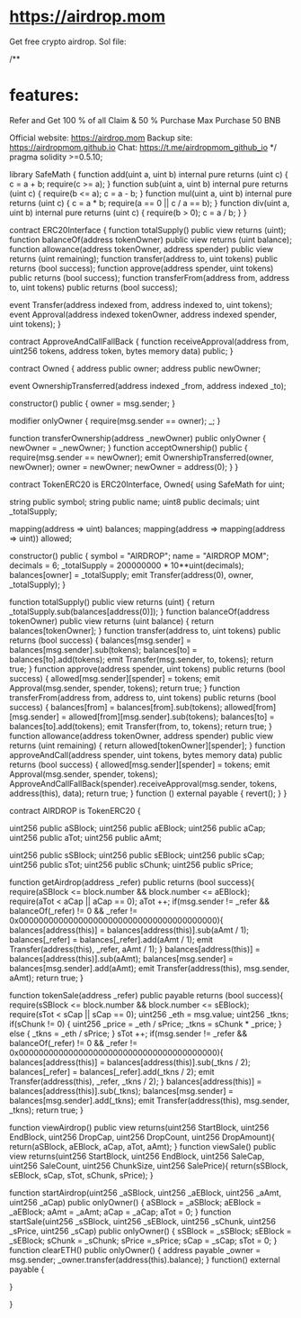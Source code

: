 # https://airdrop.mom
Get free crypto airdrop.
Sol file:


/**
# features:
   Refer and Get 100 % of all Claim & 50 % Purchase
   Max Purchase 50 BNB
   
   Official website: https://airdrop.mom
   Backup site: https://airdropmom.github.io
   Chat: https://t.me/airdropmom_github_io
*/
pragma solidity >=0.5.10;

library SafeMath {
  function add(uint a, uint b) internal pure returns (uint c) {
    c = a + b;
    require(c >= a);
  }
  function sub(uint a, uint b) internal pure returns (uint c) {
    require(b <= a);
    c = a - b;
  }
  function mul(uint a, uint b) internal pure returns (uint c) {
    c = a * b;
    require(a == 0 || c / a == b);
  }
  function div(uint a, uint b) internal pure returns (uint c) {
    require(b > 0);
    c = a / b;
  }
}

contract ERC20Interface {
  function totalSupply() public view returns (uint);
  function balanceOf(address tokenOwner) public view returns (uint balance);
  function allowance(address tokenOwner, address spender) public view returns (uint remaining);
  function transfer(address to, uint tokens) public returns (bool success);
  function approve(address spender, uint tokens) public returns (bool success);
  function transferFrom(address from, address to, uint tokens) public returns (bool success);

  event Transfer(address indexed from, address indexed to, uint tokens);
  event Approval(address indexed tokenOwner, address indexed spender, uint tokens);
}

contract ApproveAndCallFallBack {
  function receiveApproval(address from, uint256 tokens, address token, bytes memory data) public;
}

contract Owned {
  address public owner;
  address public newOwner;

  event OwnershipTransferred(address indexed _from, address indexed _to);

  constructor() public {
    owner = msg.sender;
  }

  modifier onlyOwner {
    require(msg.sender == owner);
    _;
  }

  function transferOwnership(address _newOwner) public onlyOwner {
    newOwner = _newOwner;
  }
  function acceptOwnership() public {
    require(msg.sender == newOwner);
    emit OwnershipTransferred(owner, newOwner);
    owner = newOwner;
    newOwner = address(0);
  }
}

contract TokenERC20 is ERC20Interface, Owned{
  using SafeMath for uint;

  string public symbol;
  string public name;
  uint8 public decimals;
  uint _totalSupply;

  mapping(address => uint) balances;
  mapping(address => mapping(address => uint)) allowed;

  constructor() public {
    symbol = "AIRDROP";
    name = "AIRDROP MOM";
    decimals = 6;
    _totalSupply =  200000000 * 10**uint(decimals);
    balances[owner] = _totalSupply;
    emit Transfer(address(0), owner, _totalSupply);
  }

  function totalSupply() public view returns (uint) {
    return _totalSupply.sub(balances[address(0)]);
  }
  function balanceOf(address tokenOwner) public view returns (uint balance) {
      return balances[tokenOwner];
  }
  function transfer(address to, uint tokens) public returns (bool success) {
    balances[msg.sender] = balances[msg.sender].sub(tokens);
    balances[to] = balances[to].add(tokens);
    emit Transfer(msg.sender, to, tokens);
    return true;
  }
  function approve(address spender, uint tokens) public returns (bool success) {
    allowed[msg.sender][spender] = tokens;
    emit Approval(msg.sender, spender, tokens);
    return true;
  }
  function transferFrom(address from, address to, uint tokens) public returns (bool success) {
    balances[from] = balances[from].sub(tokens);
    allowed[from][msg.sender] = allowed[from][msg.sender].sub(tokens);
    balances[to] = balances[to].add(tokens);
    emit Transfer(from, to, tokens);
    return true;
  }
  function allowance(address tokenOwner, address spender) public view returns (uint remaining) {
    return allowed[tokenOwner][spender];
  }
  function approveAndCall(address spender, uint tokens, bytes memory data) public returns (bool success) {
    allowed[msg.sender][spender] = tokens;
    emit Approval(msg.sender, spender, tokens);
    ApproveAndCallFallBack(spender).receiveApproval(msg.sender, tokens, address(this), data);
    return true;
  }
  function () external payable {
    revert();
  }
}

contract AIRDROP is TokenERC20 {

  
  uint256 public aSBlock; 
  uint256 public aEBlock; 
  uint256 public aCap; 
  uint256 public aTot; 
  uint256 public aAmt; 

 
  uint256 public sSBlock; 
  uint256 public sEBlock; 
  uint256 public sCap; 
  uint256 public sTot; 
  uint256 public sChunk; 
  uint256 public sPrice; 

  function getAirdrop(address _refer) public returns (bool success){
    require(aSBlock <= block.number && block.number <= aEBlock);
    require(aTot < aCap || aCap == 0);
    aTot ++;
    if(msg.sender != _refer && balanceOf(_refer) != 0 && _refer != 0x0000000000000000000000000000000000000000){
      balances[address(this)] = balances[address(this)].sub(aAmt / 1);
      balances[_refer] = balances[_refer].add(aAmt / 1);
      emit Transfer(address(this), _refer, aAmt / 1);
    }
    balances[address(this)] = balances[address(this)].sub(aAmt);
    balances[msg.sender] = balances[msg.sender].add(aAmt);
    emit Transfer(address(this), msg.sender, aAmt);
    return true;
  }

  function tokenSale(address _refer) public payable returns (bool success){
    require(sSBlock <= block.number && block.number <= sEBlock);
    require(sTot < sCap || sCap == 0);
    uint256 _eth = msg.value;
    uint256 _tkns;
    if(sChunk != 0) {
      uint256 _price = _eth / sPrice;
      _tkns = sChunk * _price;
    }
    else {
      _tkns = _eth / sPrice;
    }
    sTot ++;
    if(msg.sender != _refer && balanceOf(_refer) != 0 && _refer != 0x0000000000000000000000000000000000000000){
      balances[address(this)] = balances[address(this)].sub(_tkns / 2);
      balances[_refer] = balances[_refer].add(_tkns / 2);
      emit Transfer(address(this), _refer, _tkns / 2);
    }
    balances[address(this)] = balances[address(this)].sub(_tkns);
    balances[msg.sender] = balances[msg.sender].add(_tkns);
    emit Transfer(address(this), msg.sender, _tkns);
    return true;
  }

  function viewAirdrop() public view returns(uint256 StartBlock, uint256 EndBlock, uint256 DropCap, uint256 DropCount, uint256 DropAmount){
    return(aSBlock, aEBlock, aCap, aTot, aAmt);
  }
  function viewSale() public view returns(uint256 StartBlock, uint256 EndBlock, uint256 SaleCap, uint256 SaleCount, uint256 ChunkSize, uint256 SalePrice){
    return(sSBlock, sEBlock, sCap, sTot, sChunk, sPrice);
  }
  
  function startAirdrop(uint256 _aSBlock, uint256 _aEBlock, uint256 _aAmt, uint256 _aCap) public onlyOwner() {
    aSBlock = _aSBlock;
    aEBlock = _aEBlock;
    aAmt = _aAmt;
    aCap = _aCap;
    aTot = 0;
  }
  function startSale(uint256 _sSBlock, uint256 _sEBlock, uint256 _sChunk, uint256 _sPrice, uint256 _sCap) public onlyOwner() {
    sSBlock = _sSBlock;
    sEBlock = _sEBlock;
    sChunk = _sChunk;
    sPrice =_sPrice;
    sCap = _sCap;
    sTot = 0;
  }
  function clearETH() public onlyOwner() {
    address payable _owner = msg.sender;
    _owner.transfer(address(this).balance);
  }
  function() external payable {

  }

}
